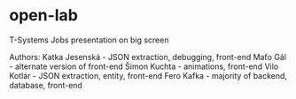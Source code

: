 # open-lab
T-Systems Jobs presentation on big screen

Authors:
Katka Jesenská - JSON extraction, debugging, front-end
Maťo Gál - alternate version of front-end
Šimon Kuchta - animations, front-end
Vilo Kotlár - JSON extraction, entity, front-end
Fero Kafka - majority of backend, database, front-end

